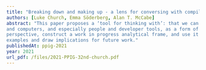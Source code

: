 ```yaml
---
title: "Breaking down and making up - a lens for conversing with compilers"
authors: [Luke Church, Emma Söderberg, Alan T. McCabe]
abstract: "This paper proposes a ‘tool for thinking with’: that we can describe the interaction between people
and computers, and especially people and developer tools, as a form of conversation. We outline this
perspective, construct a work in progress analytical frame, and use it to talk about a couple of different
examples and draw implications for future work."
publishedAt: ppig-2021
year: 2021
url_pdf: /files/2021-PPIG-32nd-church.pdf
---
```

